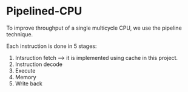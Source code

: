 # Pipelined-CPU

To improve throughput of a single multicycle CPU, we use the pipeline technique.

Each instruction is done in 5 stages:
1. Intsruction fetch --> it is implemented using cache in this project.
2. Instruction decode
3. Execute
4. Memory
5. Write back
